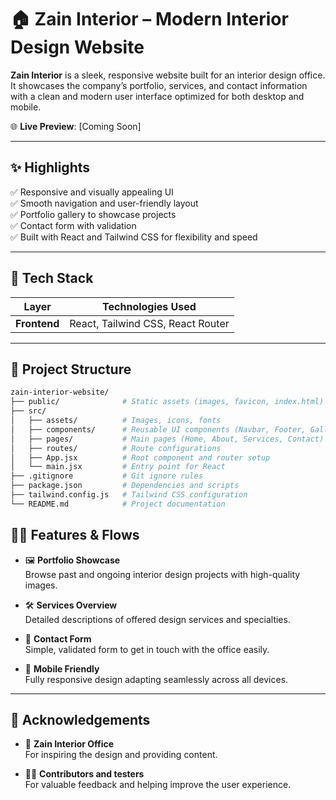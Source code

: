 # 🏠 Zain Interior – Modern Interior Design Website

**Zain Interior** is a sleek, responsive website built for an interior design office. It showcases the company’s portfolio, services, and contact information with a clean and modern user interface optimized for both desktop and mobile.

🌐 **Live Preview**: [Coming Soon]

---

## ✨ Highlights

✅ Responsive and visually appealing UI  
✅ Smooth navigation and user-friendly layout  
✅ Portfolio gallery to showcase projects  
✅ Contact form with validation  
✅ Built with React and Tailwind CSS for flexibility and speed  

---

## 🚀 Tech Stack

| Layer        | Technologies Used                  |
|--------------|----------------------------------|
| **Frontend** | React, Tailwind CSS, React Router |

---

## 📂 Project Structure

```bash
zain-interior-website/
├── public/              # Static assets (images, favicon, index.html)
├── src/
│   ├── assets/          # Images, icons, fonts
│   ├── components/      # Reusable UI components (Navbar, Footer, Gallery)
│   ├── pages/           # Main pages (Home, About, Services, Contact)
│   ├── routes/          # Route configurations
│   ├── App.jsx          # Root component and router setup
│   └── main.jsx         # Entry point for React
├── .gitignore           # Git ignore rules
├── package.json         # Dependencies and scripts
├── tailwind.config.js   # Tailwind CSS configuration
└── README.md            # Project documentation
```

## 🧑‍💻 Features & Flows

- 🖼️ **Portfolio Showcase**  
  Browse past and ongoing interior design projects with high-quality images.

- 🛠️ **Services Overview**  
  Detailed descriptions of offered design services and specialties.

- 📩 **Contact Form**  
  Simple, validated form to get in touch with the office easily.

- 📱 **Mobile Friendly**  
  Fully responsive design adapting seamlessly across all devices.

---

## 🙌 Acknowledgements

- 🎨 **Zain Interior Office**  
  For inspiring the design and providing content.

- 👩‍💻 **Contributors and testers**  
  For valuable feedback and helping improve the user experience.
